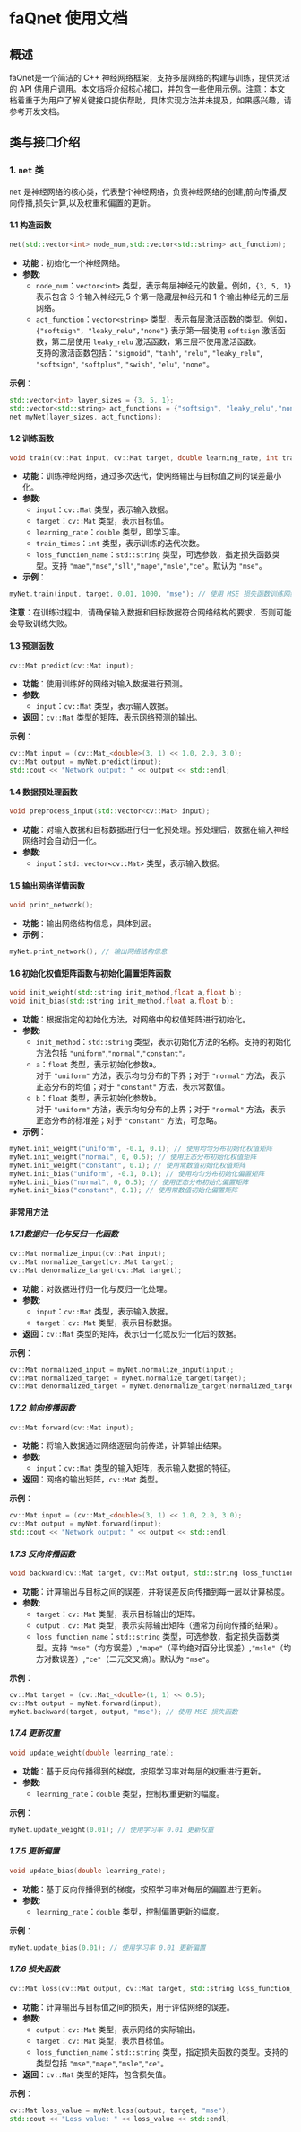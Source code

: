 # faQnet 使用文档

## 概述

faQnet是一个简洁的 C++ 神经网络框架，支持多层网络的构建与训练，提供灵活的 API 供用户调用。本文档将介绍核心接口，并包含一些使用示例。注意：本文档着重于为用户了解关键接口提供帮助，具体实现方法并未提及，如果感兴趣，请参考开发文档。

## 类与接口介绍

### 1. `net` 类

`net` 是神经网络的核心类，代表整个神经网络，负责神经网络的创建,前向传播,反向传播,损失计算,以及权重和偏置的更新。

#### 1.1 构造函数

```c++
net(std::vector<int> node_num,std::vector<std::string> act_function);
```

- **功能**：初始化一个神经网络。
- **参数**:
  - `node_num`：`vector<int>` 类型，表示每层神经元的数量。例如，`{3, 5, 1}` 表示包含 3 个输入神经元,5 个第一隐藏层神经元和 1 个输出神经元的三层网络。  
  - `act_function`：`vector<string>` 类型，表示每层激活函数的类型。例如，`{"softsign", "leaky_relu","none"}` 表示第一层使用 `softsign` 激活函数，第二层使用 `leaky_relu` 激活函数，第三层不使用激活函数。  
  支持的激活函数包括：`"sigmoid"`, `"tanh"`, `"relu"`, `"leaky_relu"`, `"softsign"`, `"softplus"`, `"swish"`, `"elu"`, `"none"`。

**示例**：
```c++
std::vector<int> layer_sizes = {3, 5, 1};
std::vector<std::string> act_functions = {"softsign", "leaky_relu","none"};
net myNet(layer_sizes, act_functions);
```

#### 1.2 训练函数
```c++
void train(cv::Mat input, cv::Mat target, double learning_rate, int train_times, std::string loss_function_name);
```
- **功能**：训练神经网络，通过多次迭代，使网络输出与目标值之间的误差最小化。
- **参数**:
  - `input`：`cv::Mat` 类型，表示输入数据。
  - `target`：`cv::Mat` 类型，表示目标值。
  - `learning_rate`：`double` 类型，即学习率。
  - `train_times`：`int` 类型，表示训练的迭代次数。
  - `loss_function_name`：`std::string` 类型，可选参数，指定损失函数类型。支持 `"mae"`,`"mse"`,`"sll"`,`"mape"`,`"msle"`,`"ce"`。默认为 `"mse"`。
- **示例**：
```c++
myNet.train(input, target, 0.01, 1000, "mse"); // 使用 MSE 损失函数训练网络
```
**注意**：在训练过程中，请确保输入数据和目标数据符合网络结构的要求，否则可能会导致训练失败。

#### 1.3 预测函数

```c++
cv::Mat predict(cv::Mat input);
```

- **功能**：使用训练好的网络对输入数据进行预测。
- **参数**:
  - `input`：`cv::Mat` 类型，表示输入数据。
- **返回**：`cv::Mat` 类型的矩阵，表示网络预测的输出。

**示例**：
```c++
cv::Mat input = (cv::Mat_<double>(3, 1) << 1.0, 2.0, 3.0);
cv::Mat output = myNet.predict(input);
std::cout << "Network output: " << output << std::endl;
```

#### 1.4 数据预处理函数

```c++
void preprocess_input(std::vector<cv::Mat> input);
```

- **功能**：对输入数据和目标数据进行归一化预处理。预处理后，数据在输入神经网络时会自动归一化。  
- **参数**:
  - `input`：`std::vector<cv::Mat>` 类型，表示输入数据。

#### 1.5 输出网络详情函数
```c++
void print_network();
```
- **功能**：输出网络结构信息，具体到层。
- **示例**：
```c++
myNet.print_network(); // 输出网络结构信息
```

#### 1.6 初始化权值矩阵函数与初始化偏置矩阵函数
```c++
void init_weight(std::string init_method,float a,float b);
void init_bias(std::string init_method,float a,float b);
```
- **功能**：根据指定的初始化方法，对网络中的权值矩阵进行初始化。
- **参数**:
  - `init_method`：`std::string` 类型，表示初始化方法的名称。支持的初始化方法包括 `"uniform"`,`"normal"`,`"constant"`。
  - `a`：`float` 类型，表示初始化参数a。  
  对于 `"uniform"` 方法，表示均匀分布的下界；对于 `"normal"` 方法，表示正态分布的均值；对于 `"constant"` 方法，表示常数值。
  - `b`：`float` 类型，表示初始化参数b。  
  对于 `"uniform"` 方法，表示均匀分布的上界；对于 `"normal"` 方法，表示正态分布的标准差；对于 `"constant"` 方法，可忽略。
- **示例**：
```c++
myNet.init_weight("uniform", -0.1, 0.1); // 使用均匀分布初始化权值矩阵
myNet.init_weight("normal", 0, 0.5); // 使用正态分布初始化权值矩阵
myNet.init_weight("constant", 0.1); // 使用常数值初始化权值矩阵
myNet.init_bias("uniform", -0.1, 0.1); // 使用均匀分布初始化偏置矩阵
myNet.init_bias("normal", 0, 0.5); // 使用正态分布初始化偏置矩阵
myNet.init_bias("constant", 0.1); // 使用常数值初始化偏置矩阵
```
#### 非常用方法

#### *1.7.1数据归一化与反归一化函数*
```c++
cv::Mat normalize_input(cv::Mat input);
cv::Mat normalize_target(cv::Mat target);
cv::Mat denormalize_target(cv::Mat target);
```

- **功能**：对数据进行归一化与反归一化处理。
- **参数**:
  - `input`：`cv::Mat` 类型，表示输入数据。
  - `target`：`cv::Mat` 类型，表示目标数据。
- **返回**：`cv::Mat` 类型的矩阵，表示归一化或反归一化后的数据。

**示例**：
```c++
cv::Mat normalized_input = myNet.normalize_input(input);
cv::Mat normalized_target = myNet.normalize_target(target);
cv::Mat denormalized_target = myNet.denormalize_target(normalized_target);
```

#### *1.7.2 前向传播函数*

```c++
cv::Mat forward(cv::Mat input);
```

- **功能**：将输入数据通过网络逐层向前传递，计算输出结果。
- **参数**:
  - `input`：`cv::Mat` 类型的输入矩阵，表示输入数据的特征。
- **返回**：网络的输出矩阵，`cv::Mat` 类型。

**示例**：
```c++
cv::Mat input = (cv::Mat_<double>(3, 1) << 1.0, 2.0, 3.0);
cv::Mat output = myNet.forward(input);
std::cout << "Network output: " << output << std::endl;
```

#### *1.7.3 反向传播函数*

```c++
void backward(cv::Mat target, cv::Mat output, std::string loss_function_name = "mse");
```

- **功能**：计算输出与目标之间的误差，并将误差反向传播到每一层以计算梯度。
- **参数**:
  - `target`：`cv::Mat` 类型，表示目标输出的矩阵。
  - `output`：`cv::Mat` 类型，表示实际输出矩阵（通常为前向传播的结果）。
  - `loss_function_name`：`std::string` 类型，可选参数，指定损失函数类型。支持 `"mse"`（均方误差）,`"mape"`（平均绝对百分比误差）,`"msle"`（均方对数误差）,`"ce"`（二元交叉熵）。默认为 `"mse"`。

**示例**：
```c++
cv::Mat target = (cv::Mat_<double>(1, 1) << 0.5);
cv::Mat output = myNet.forward(input);
myNet.backward(target, output, "mse"); // 使用 MSE 损失函数
```

#### *1.7.4 更新权重*

```c++
void update_weight(double learning_rate);
```

- **功能**：基于反向传播得到的梯度，按照学习率对每层的权重进行更新。
- **参数**:
  - `learning_rate`：`double` 类型，控制权重更新的幅度。

**示例**：
```c++
myNet.update_weight(0.01); // 使用学习率 0.01 更新权重
```

#### *1.7.5 更新偏置*

```c++
void update_bias(double learning_rate);
```

- **功能**：基于反向传播得到的梯度，按照学习率对每层的偏置进行更新。
- **参数**:
  - `learning_rate`：`double` 类型，控制偏置更新的幅度。

**示例**：
```c++
myNet.update_bias(0.01); // 使用学习率 0.01 更新偏置
```

#### *1.7.6 损失函数*

```c++
cv::Mat loss(cv::Mat output, cv::Mat target, std::string loss_function_name);
```

- **功能**：计算输出与目标值之间的损失，用于评估网络的误差。
- **参数**:
  - `output`：`cv::Mat` 类型，表示网络的实际输出。
  - `target`：`cv::Mat` 类型，表示目标值。
  - `loss_function_name`：`std::string` 类型，指定损失函数的类型。支持的类型包括 `"mse"`,`"mape"`,`"msle"`,`"ce"`。
- **返回**：`cv::Mat` 类型的矩阵，包含损失值。

**示例**：
```c++
cv::Mat loss_value = myNet.loss(output, target, "mse");
std::cout << "Loss value: " << loss_value << std::endl;
```
		